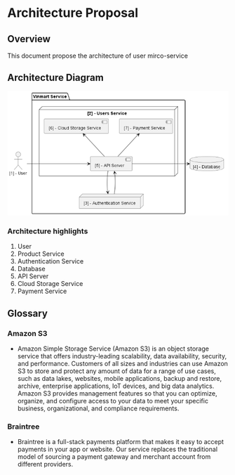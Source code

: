 # Architecture Proposal

## Overview

This document propose the architecture of user mirco-service

## Architecture Diagram

![User](./assets/users.png)

### Architecture highlights

1. User
2. Product Service
3. Authentication Service
4. Database
5. API Server
6. Cloud Storage Service
7. Payment Service

## Glossary

### Amazon S3

- Amazon Simple Storage Service (Amazon S3) is an object storage service that offers industry-leading scalability, data availability, security, and performance. Customers of all sizes and industries can use Amazon S3 to store and protect any amount of data for a range of use cases, such as data lakes, websites, mobile applications, backup and restore, archive, enterprise applications, IoT devices, and big data analytics. Amazon S3 provides management features so that you can optimize, organize, and configure access to your data to meet your specific business, organizational, and compliance requirements.

### Braintree

- Braintree is a full-stack payments platform that makes it easy to accept payments in your app or website. Our service replaces the traditional model of sourcing a payment gateway and merchant account from different providers.
